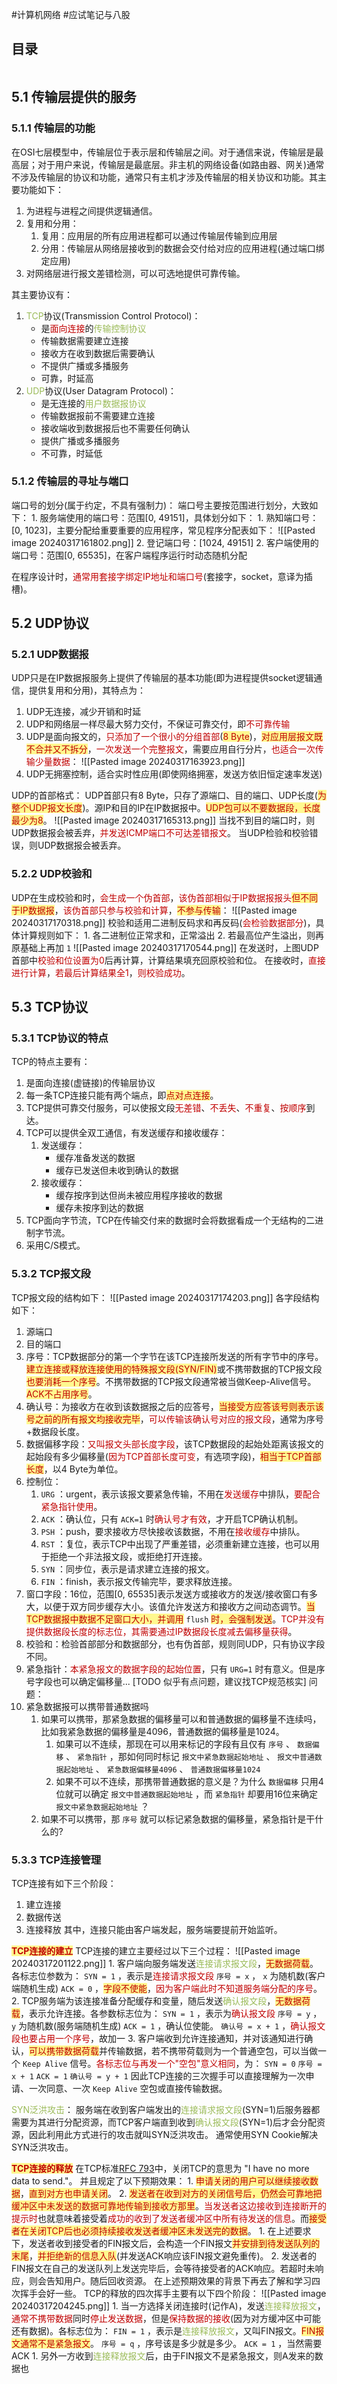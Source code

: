 #计算机网络 #应试笔记与八股

## 目录
```toc
```

## 5.1 传输层提供的服务

### 5.1.1 传输层的功能

在OSI七层模型中，传输层位于表示层和传输层之间。对于通信来说，传输层是最高层；对于用户来说，传输层是最底层。非主机的网络设备(如路由器、网关)通常不涉及传输层的协议和功能，通常只有主机才涉及传输层的相关协议和功能。其主要功能如下：
1. 为进程与进程之间提供逻辑通信。
2. 复用和分用：
	1. 复用：应用层的所有应用进程都可以通过传输层传输到应用层
	2. 分用：传输层从网络层接收到的数据会交付给对应的应用进程(通过端口绑定应用)
3. 对网络层进行报文差错检测，可以可选地提供可靠传输。

其主要协议有：
1. <font color="#9bbb59">TCP</font>协议(Transmission Control Protocol)：
	- 是<font color="#c00000">面向连接</font>的<font color="#9bbb59">传输控制协议</font>
	- 传输数据需要建立连接
	- 接收方在收到数据后需要确认
	- 不提供广播或多播服务
	- 可靠，时延高
2. <font color="#9bbb59">UDP</font>协议(User Datagram Protocol)：
	- 是无连接的<font color="#9bbb59">用户数据报协议</font>
	- 传输数据报前不需要建立连接
	- 接收端收到数据报后也不需要任何确认
	- 提供广播或多播服务
	- 不可靠，时延低

### 5.1.2 传输层的寻址与端口

端口号的划分(属于约定，不具有强制力)：
	端口号主要按范围进行划分，大致如下：
	1. 服务端使用的端口号：范围\[0, 49151\]，具体划分如下：
		1. 熟知端口号：\[0, 1023\]，主要分配给重要重要的应用程序，常见程序分配表如下：
			![[Pasted image 20240317161802.png]]
		2. 登记端口号：\[1024, 49151\]
	2. 客户端使用的端口号：范围\[0, 65535\]，在客户端程序运行时动态随机分配

在程序设计时，<font color="#c00000">通常用套接字绑定IP地址和端口号</font>(套接字，socket，意译为插槽)。

## 5.2 UDP协议

### 5.2.1 UDP数据报

UDP只是在IP数据报服务上提供了传输层的基本功能(即为进程提供socket逻辑通信，提供复用和分用)，其特点为：
1. UDP无连接，减少开销和时延
2. UDP和网络层一样尽最大努力交付，不保证可靠交付，即<font color="#c00000">不可靠传输</font>
3. UDP是面向报文的，<font color="#c00000">只添加了一个很小的分组首部</font>(<span style="background:#fff88f"><font color="#c00000">8 Byte</font></span>)，<span style="background:#fff88f"><font color="#c00000">对应用层报文既不合并又不拆分</font></span>，<font color="#c00000">一次发送一个完整报文</font>，需要应用自行分片，<font color="#c00000">也适合一次传输少量数据</font>：
	![[Pasted image 20240317163923.png]]
4. UDP无拥塞控制，适合实时性应用(即使网络拥塞，发送方依旧恒定速率发送)

UDP的首部格式：
	UDP首部只有8 Byte，只存了源端口、目的端口、UDP长度(<span style="background:#fff88f"><font color="#c00000">为整个UDP报文长度</font></span>)。源IP和目的IP在IP数据报中。<span style="background:#fff88f"><font color="#c00000">UDP包可以不要数据段，长度最少为8</font></span>。
	![[Pasted image 20240317165313.png]]
		当找不到目的端口时，则UDP数据报会被丢弃，<font color="#c00000">并发送ICMP端口不可达差错报文</font>。
		当UDP检验和校验错误，则UDP数据报会被丢弃。

### 5.2.2 UDP校验和

UDP在生成校验和时，<font color="#c00000">会生成一个伪首部</font>，<font color="#c00000">该伪首部相似于IP数据报报头</font><span style="background:#fff88f"><font color="#c00000">但不同于IP数据报</font></span>，<font color="#c00000">该伪首部只参与校验和计算</font>，<span style="background:#fff88f"><font color="#c00000">不参与传输</font></span>：
	![[Pasted image 20240317170318.png]]
	校验和适用二进制反码求和再反码(<font color="#c00000">会检验数据部分</font>)，具体计算规则如下：
	1. 各二进制位正常求和，正常溢出
	2. 若最高位产生溢出，则再原基础上再加 `1` 
	![[Pasted image 20240317170544.png]]
	在发送时，上图UDP首部中<font color="#c00000">校验和位设置为0</font>后再计算，计算结果填充回原校验和位。
	在接收时，<font color="#c00000">直接进行计算</font>，<font color="#c00000">若最后计算结果全1</font>，<font color="#c00000">则校验成功</font>。

## 5.3 TCP协议

### 5.3.1 TCP协议的特点

TCP的特点主要有：
1. 是面向连接(虚链接)的传输层协议
2. 每一条TCP连接只能有两个端点，即<span style="background:#fff88f"><font color="#c00000">点对点连接</font></span>。
3. TCP提供可靠交付服务，可以使报文段<font color="#c00000">无差错</font>、<font color="#c00000">不丢失</font>、<font color="#c00000">不重复</font>、<font color="#c00000">按顺序</font>到达。
4. TCP可以提供全双工通信，有发送缓存和接收缓存：
	1. 发送缓存：
		- 缓存准备发送的数据
		- 缓存已发送但未收到确认的数据
	2. 接收缓存：
		- 缓存按序到达但尚未被应用程序接收的数据
		- 缓存未按序到达的数据
5. TCP面向字节流，TCP在传输交付来的数据时会将数据看成一个无结构的二进制字节流。
6. 采用C/S模式。

### 5.3.2 TCP报文段

TCP报文段的结构如下：
	![[Pasted image 20240317174203.png]]
各字段结构如下：
1. 源端口
2. 目的端口
3. 序号：TCP数据部分的第一个字节在该TCP连接所发送的所有字节中的序号。<span style="background:#fff88f"><font color="#c00000">建立连接或释放连接使用的特殊报文段(SYN/FIN)</font></span>或不携带数据的TCP报文段<span style="background:#fff88f"><font color="#c00000">也要消耗一个序号</font></span>。不携带数据的TCP报文段通常被当做Keep-Alive信号。<span style="background:#fff88f"><font color="#c00000">ACK不占用序号</font></span>。
4. 确认号：为接收方在收到该数据报之后的应答号，<span style="background:#fff88f"><font color="#c00000">当接受方应答该号则表示该号之前的所有报文均接收完毕</font></span>，<font color="#c00000">可以传输该确认号对应的报文段</font>，通常为序号+数据段长度。
5. 数据偏移字段：<font color="#c00000">又叫报文头部长度字段</font>，该TCP数据段的起始处距离该报文的起始段有多少偏移量(<font color="#c00000">因为TCP首部长度可变</font>，有选项字段)，<span style="background:#fff88f"><font color="#c00000">相当于TCP首部长度</font></span>，以4 Byte为单位。
6. 控制位：
	1. `URG` ：urgent，表示该报文要紧急传输，不用在<font color="#c00000">发送缓存</font>中排队，<font color="#c00000">要配合紧急指针使用</font>。
	2. `ACK` ：确认位，只有 `ACK=1` 时<font color="#c00000">确认号才有效</font>，才开启TCP确认机制。
	3. `PSH` ：push，要求接收方尽快接收该数据，不用在<font color="#c00000">接收缓存</font>中排队。
	4. `RST` ：复位，表示TCP中出现了严重差错，必须重新建立连接，也可以用于拒绝一个非法报文段，或拒绝打开连接。
	5. `SYN` ：同步位，表示是请求建立连接的报文。
	6. `FIN` ：finish，表示报文传输完毕，要求释放连接。
7. 窗口字段：16位，范围\[0, 65535\]表示发送方或接收方的发送/接收窗口有多大，以便于双方同步缓存大小。该值允许发送方和接收方之间动态调节。<span style="background:#fff88f"><font color="#c00000">当TCP数据报中数据不足窗口大小，并调用</font></span> `flush` <span style="background:#fff88f"><font color="#c00000">时，会强制发送</font></span>。<font color="#c00000">TCP并没有提供数据段长度的标志位，其需要通过IP数据段长度减去偏移量获得</font>。
8. 校验和：检验首部部分和数据部分，也有伪首部，规则同UDP，只有协议字段不同。
9. 紧急指针：<font color="#c00000">本紧急报文的数据字段的起始位置</font>，只有 `URG=1` 时有意义。但是序号字段也可以确定偏移量...
[TODO 似乎有点问题，建议找TCP规范核实]
问题：
1. 紧急数据报可以携带普通数据吗
	1. 如果可以携带，那紧急数据的偏移量可以和普通数据的偏移量不连续吗，比如我紧急数据的偏移量是4096，普通数据的偏移量是1024。
		1. 如果可以不连续，那现在可以用来标记的字段有且仅有 `序号` 、 `数据偏移` 、 `紧急指针` ，那如何同时标记 `报文中紧急数据起始地址` 、 `报文中普通数据起始地址` 、 `紧急数据偏移量4096` 、 `普通数据偏移量1024`
		2. 如果不可以不连续，那携带普通数据的意义是？为什么 `数据偏移` 只用4位就可以确定 `报文中普通数据起始地址` ，而 `紧急指针` 却要用16位来确定 `报文中紧急数据起始地址` ？
	2. 如果不可以携带，那 `序号` 就可以标记紧急数据的偏移量，紧急指针是干什么的?

### 5.3.3 TCP连接管理

TCP连接有如下三个阶段：
1. 建立连接
2. 数据传送
3. 连接释放
其中，连接只能由客户端发起，服务端要提前开始监听。

<span style="background:#fff88f"><font color="#c00000"><B>TCP连接的建立</B></font></span>
	TCP连接的建立主要经过以下三个过程：
		![[Pasted image 20240317201122.png]]
	1. 客户端向服务端发送<font color="#9bbb59">连接请求报文段</font>，<span style="background:#fff88f"><font color="#c00000">无数据荷载</font></span>。各标志位参数为：
		`SYN = 1` ，表示是<font color="#c00000">连接请求报文段</font>
		`序号 = x` ， `x` 为随机数(客户端随机生成)
		`ACK = 0` ，<span style="background:#fff88f"><font color="#c00000">字段不使能</font></span>，<font color="#c00000">因为客户端此时不知道服务端分配的序号</font>。
	2. TCP服务端为该连接准备分配缓存和变量，随后发送<font color="#9bbb59">确认报文段</font>，<span style="background:#fff88f"><font color="#c00000">无数据荷载</font></span>，表示允许连接。各参数标志位为：
		`SYN = 1` ，表示为<font color="#c00000">确认报文段</font>
		`序号 = y` ， `y` 为随机数(服务端随机生成)
		`ACK = 1` ，确认位使能。
		`确认号 = x + 1` ，<font color="#c00000">确认报文段也要占用一个序号</font>，故加一
	3. 客户端收到允许连接通知，并对该通知进行确认，<span style="background:#fff88f"><font color="#c00000">可以携带数据荷载</font></span>并传输数据，若不携带荷载则为一个普通空包，可以当做一个 `Keep Alive` 信号。<font color="#c00000">各标志位与再发一个"空包"意义相同</font>，为：
		`SYN = 0`
		`序号 = x + 1`
		`ACK = 1`
		`确认号 = y + 1` 
	因此TCP连接的三次握手可以直接理解为一次申请、一次同意、一次 `Keep Alive` 空包或直接传输数据。

<font color="#9bbb59">SYN泛洪攻击</font>：
	服务端在收到客户端发出的<font color="#9bbb59">连接请求报文段</font>(SYN=1)后服务器都需要为其进行分配资源，而TCP客户端直到收到<font color="#9bbb59">确认报文段</font>(SYN=1)后才会分配资源，因此利用此方式进行的攻击就叫SYN泛洪攻击。
	通常使用SYN Cookie解决SYN泛洪攻击。

<span style="background:#fff88f"><font color="#c00000"><B>TCP连接的释放</B></font></span>
	在TCP标准[RFC 793](https://www.rfc-editor.org/rfc/rfc793)中，关闭TCP的意思为 "I have no more data to send."。
	并且规定了以下预期效果：
	1. <span style="background:#fff88f"><font color="#c00000">申请关闭的用户可以继续接收数据</font></span>，<span style="background:#fff88f"><font color="#c00000">直到对方也申请关闭</font></span>。
	2. <span style="background:#fff88f"><font color="#c00000">发送者在收到对方的关闭信号后，仍然会可靠地把缓冲区中未发送的数据可靠地传输到接收方那里</font></span>。<font color="#c00000">当发送者这边接收到连接断开的提示时</font>也就意味着接受着<font color="#c00000">成功的收到了发送者缓冲区中所有待发送的信息</font>。而<span style="background:#fff88f"><font color="#c00000">接受者在关闭TCP后也必须持续接收发送者缓冲区未发送完的数据</font></span>。
		1. 在上述要求下，发送者收到接受者的FIN报文后，会构造一个FIN报文<span style="background:#fff88f"><font color="#c00000">并安排到待发送队列的末尾</font></span>，<span style="background:#fff88f"><font color="#c00000">并拒绝新的信息入队</font></span>(并发送ACK响应该FIN报文避免重传)。
		2. 发送者的FIN报文在自己的发送队列上发送完毕后，会等待接受者的ACK响应。若超时未响应，则会告知用户。随后回收资源。
	在上述预期效果的背景下再去了解和学习四次挥手会好一些。
	TCP的释放的四次挥手主要有以下四个阶段：
		![[Pasted image 20240317204245.png]]
	1. 当一方选择关闭连接时(记作A)，发送<font color="#9bbb59">连接释放报文</font>，<font color="#c00000">通常不携带数据</font>同时<font color="#c00000">停止发送数据</font>，但是<font color="#c00000">保持数据的接收</font>(因为对方缓冲区中可能还有数据)。各标志位为：
		`FIN = 1` ，表示是<font color="#9bbb59">连接释放报文</font>，又叫FIN报文。<span style="background:#fff88f"><font color="#c00000">FIN报文通常不是紧急报文</font></span>。
		`序号 = q` ，序号该是多少就是多少。
		`ACK = 1` ，当然需要ACK
	1. 另外一方收到<font color="#9bbb59">连接释放报文</font>后，由于FIN报文不是紧急报文，则A发来的数据也